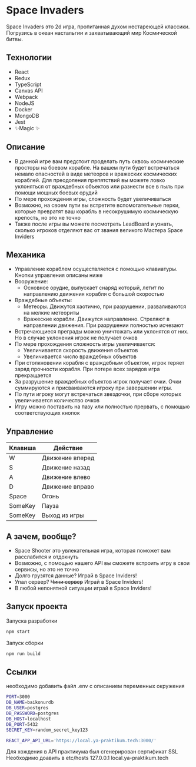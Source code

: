 # Space Invaders

Space Invaders это 2d игра, пропитанная духом нестареющей классики.
Погрузись в океан настальгии и захватывающий мир Космической битвы.

## Технологии

- React
- Redux
- TypeScript
- Canvas API
- Webpack
- NodeJS
- Docker
- MongoDB
- Jest
- ✨Magic ✨

## Описание

- В данной игре вам предстоит проделать путь сквозь космические просторы на боевом корабле. На вашем пути будет встречаться немало опасностей в виде метеоров и вражеских космических кораблей. Для преодоления препятствий вы можете ловко уклоняться от враждебных объектов или разнести все в пыль при помощи мощных боевых орудий
- По мере прохождения игры, сложность будет увеличиваться
- Возможно, на своем пути вы встретите вспомогательные перки, которые превратят ваш корабль в несокрушимую космическую крепость, но это не точно
- Также после игры вы можете посмотреть LeadBoard и узнать, сколько игроков отделяют вас от звания великого Мастера Space Inviders

## Механика

- Управление кораблем осуществляется с помощью клавиатуры. Кнопки управления описаны ниже
- Вооружение:
    - Основное орудие, выпускает снаряд который, летит по направлению движения корабля с большой скоростью
- Враждебные объекты:
    - Метеоры. Движутся хаотично, при разрушении, разваливаются на мелкие метеориты
    - Вражеские корабли. Движутся направленно. Стреляют в направлении движения. При разрушении полностью исчезают
- Встречающиеся преграды можно уничтожать или уклонятся от них. Но в случае уклонения игрок не получает очков
- По мере прохождения сложность игры увеличивается:
    - Увеличивается скорость движения объектов
    - Увеличивается число враждебных объектов
- При столкновении корабля с враждебным объектом, игрок теряет заряд прочности корабля. При потере всех зарядов игра прекращается
- За разрушение враждебных объектов игрок получает очки. Очки суммируются и присваиваются игроку при завершении игры.
- По пути игроку могут встречаться звездочки, при сборе которых увеличивается количество очков
- Игру можно поставить на пазу или полностью прервать, с помощью соответствующих кнопок

## Управление

| Клавиша | Действие        |
| ------- | --------------- |
| W       | Движение вперед |
| S       | Движение назад  |
| A       | Движение влево  |
| D       | Движение вправо |
| Space   | Огонь           |
| SomeKey | Пауза           |
| SomeKey | Выход из игры   |

## А зачем, вообще?

- Space Shooter это увлекательная игра, которая поможет вам расслабится и отдохнуть
- Возможно, с помощью нашего API вы сможете встроить игру в свои сервисы, но это не точно
- Долго грузятся данные? Играй в Space Inviders!
- Упал сервер? ~~Чини сервер~~ Играй в Space Inviders!
- В любой непонятной ситуации играй в Space Inviders!

## Запуск проекта

Запуска разработки

```sh
npm start
```

Запуск сборки

```sh
npm run build
```

## Ссылки

необходимо добавить файл .env с описанием переменных окружения
```sh
PORT=3000
DB_NAME=baikonurdb
DB_USER=postgres
DB_PASSWORD=postgres
DB_HOST=localhost
DB_PORT=5432
SECRET_KEY=random_secret_key123

REACT_APP_API_URL='https://local.ya-praktikum.tech:3000/'

```


Для хождения в API практикума был сгенерирован сертификат SSL
Необходимо доавить в etc/hosts
127.0.0.1 local.ya-praktikum.tech
